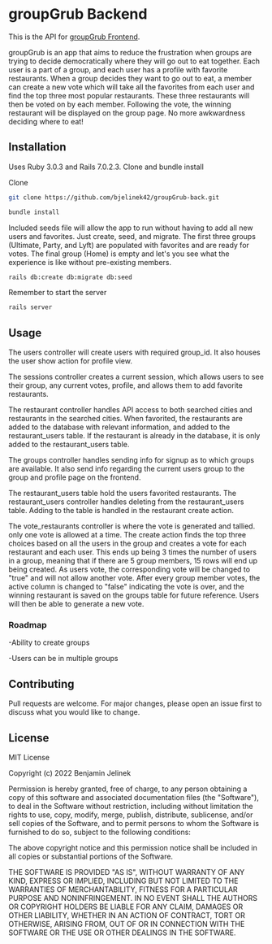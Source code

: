 # groupGrub Backend

This is the API for [groupGrub Frontend](https://github.com/bjelinek42/groupGrub-front).

groupGrub is an app that aims to reduce the frustration when groups are trying to decide democratically where they will go out to eat together. Each user is a part of a group, and each user has a profile with favorite restaurants. When a group decides they want to go out to eat, a member can create a new vote which will take all the favorites from each user and find the top three most popular restaurants. These three restaurants will then be voted on by each member. Following the vote, the winning restaurant will be displayed on the group page. No more awkwardness deciding where to eat!



## Installation

Uses Ruby 3.0.3 and Rails 7.0.2.3. Clone and bundle install

Clone

```bash
git clone https://github.com/bjelinek42/groupGrub-back.git
```

```bash
bundle install
```
Included seeds file will allow the app to run without having to add all new users and favorites. Just create, seed, and migrate. The first three groups (Ultimate, Party, and Lyft) are populated with favorites and are ready for votes. The final group (Home) is empty and let's you see what the experience is like without pre-existing members. 

```bash
rails db:create db:migrate db:seed
```

Remember to start the server

```bash
rails server
```

## Usage

The users controller will create users with required group_id. It also houses the user show action for profile view.

The sessions controller creates a current session, which allows users to see their group, any current votes, profile, and allows them to add favorite restaurants.

The restaurant controller handles API access to both searched cities and restaurants in the searched cities. When favorited, the restaurants are added to the database with relevant information, and added to the restaurant_users table. If the restaurant is already in the database, it is only added to the restaurant_users table.

The groups controller handles sending info for signup as to which groups are available. It also send info regarding the current users group to the group and profile page on the frontend.

The restaurant_users table hold the users favorited restaurants. The restaurant_users controller handles deleting from the restaurant_users table. Adding to the table is handled in the restaurant create action.

The vote_restaurants controller is where the vote is generated and tallied. only one vote is allowed at a time. The create action finds the top three choices based on all the users in the group and creates a vote for each restaurant and each user. This ends up being 3 times the number of users in a group, meaning that if there are 5 group members, 15 rows will end up being created. As users vote, the corresponding vote will be changed to "true" and will not allow another vote. After every group member votes, the active column is changed to "false" indicating the vote is over, and the winning restaurant is saved on the groups table for future reference. Users will then be able to generate a new vote. 

### Roadmap

-Ability to create groups

-Users can be in multiple groups

## Contributing
Pull requests are welcome. For major changes, please open an issue first to discuss what you would like to change.

## License
MIT License

Copyright (c) 2022 Benjamin Jelinek

Permission is hereby granted, free of charge, to any person obtaining a copy
of this software and associated documentation files (the "Software"), to deal
in the Software without restriction, including without limitation the rights
to use, copy, modify, merge, publish, distribute, sublicense, and/or sell
copies of the Software, and to permit persons to whom the Software is
furnished to do so, subject to the following conditions:

The above copyright notice and this permission notice shall be included in all
copies or substantial portions of the Software.

THE SOFTWARE IS PROVIDED "AS IS", WITHOUT WARRANTY OF ANY KIND, EXPRESS OR
IMPLIED, INCLUDING BUT NOT LIMITED TO THE WARRANTIES OF MERCHANTABILITY,
FITNESS FOR A PARTICULAR PURPOSE AND NONINFRINGEMENT. IN NO EVENT SHALL THE
AUTHORS OR COPYRIGHT HOLDERS BE LIABLE FOR ANY CLAIM, DAMAGES OR OTHER
LIABILITY, WHETHER IN AN ACTION OF CONTRACT, TORT OR OTHERWISE, ARISING FROM,
OUT OF OR IN CONNECTION WITH THE SOFTWARE OR THE USE OR OTHER DEALINGS IN THE
SOFTWARE.